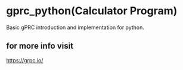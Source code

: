 # gprc_python(Calculator Program)
Basic gPRC introduction and implementation for python. 


## for more info visit
https://grpc.io/